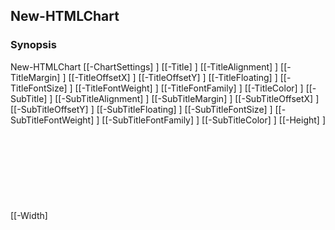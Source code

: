 New-HTMLChart
-------------




### Synopsis

New-HTMLChart [[-ChartSettings] <scriptblock>] [[-Title] <string>] [[-TitleAlignment] <string>] [[-TitleMargin] <int>] [[-TitleOffsetX] <int>] [[-TitleOffsetY] <int>] [[-TitleFloating] <int>] [[-TitleFontSize] <Object>] [[-TitleFontWeight] <string>] [[-TitleFontFamily] <string>] [[-TitleColor] <string>] [[-SubTitle] <string>] [[-SubTitleAlignment] <string>] [[-SubTitleMargin] <int>] [[-SubTitleOffsetX] <int>] [[-SubTitleOffsetY] <int>] [[-SubTitleFloating] <int>] [[-SubTitleFontSize] <Object>] [[-SubTitleFontWeight] <string>] [[-SubTitleFontFamily] <string>] [[-SubTitleColor] <string>] [[-Height] <Object>] [[-Width] <Object>] [[-Id] <string>] [[-Group] <string>] [-Gradient] [-Patterned] [<CommonParameters>]




---


### Description


---


### Parameters
#### **ChartSettings**




|Type           |Required|Position|PipelineInput|
|---------------|--------|--------|-------------|
|`[scriptblock]`|false   |0       |false        |



#### **Gradient**




|Type      |Required|Position|PipelineInput|Aliases       |
|----------|--------|--------|-------------|--------------|
|`[switch]`|false   |Named   |false        |GradientColors|



#### **Group**




|Type      |Required|Position|PipelineInput|
|----------|--------|--------|-------------|
|`[string]`|false   |24      |false        |



#### **Height**




|Type      |Required|Position|PipelineInput|
|----------|--------|--------|-------------|
|`[Object]`|false   |21      |false        |



#### **Id**




|Type      |Required|Position|PipelineInput|
|----------|--------|--------|-------------|
|`[string]`|false   |23      |false        |



#### **Patterned**




|Type      |Required|Position|PipelineInput|Aliases        |
|----------|--------|--------|-------------|---------------|
|`[switch]`|false   |Named   |false        |PatternedColors|



#### **SubTitle**




|Type      |Required|Position|PipelineInput|
|----------|--------|--------|-------------|
|`[string]`|false   |11      |false        |



#### **SubTitleAlignment**

Valid Values:

* center
* left
* right






|Type      |Required|Position|PipelineInput|
|----------|--------|--------|-------------|
|`[string]`|false   |12      |false        |



#### **SubTitleColor**




|Type      |Required|Position|PipelineInput|
|----------|--------|--------|-------------|
|`[string]`|false   |20      |false        |



#### **SubTitleFloating**




|Type   |Required|Position|PipelineInput|
|-------|--------|--------|-------------|
|`[int]`|false   |16      |false        |



#### **SubTitleFontFamily**




|Type      |Required|Position|PipelineInput|
|----------|--------|--------|-------------|
|`[string]`|false   |19      |false        |



#### **SubTitleFontSize**




|Type      |Required|Position|PipelineInput|
|----------|--------|--------|-------------|
|`[Object]`|false   |17      |false        |



#### **SubTitleFontWeight**

Valid Values:

* normal
* bold
* bolder
* lighter
* 100
* 200
* 300
* 400
* 500
* 600
* 700
* 800
* 900






|Type      |Required|Position|PipelineInput|
|----------|--------|--------|-------------|
|`[string]`|false   |18      |false        |



#### **SubTitleMargin**




|Type   |Required|Position|PipelineInput|
|-------|--------|--------|-------------|
|`[int]`|false   |13      |false        |



#### **SubTitleOffsetX**




|Type   |Required|Position|PipelineInput|
|-------|--------|--------|-------------|
|`[int]`|false   |14      |false        |



#### **SubTitleOffsetY**




|Type   |Required|Position|PipelineInput|
|-------|--------|--------|-------------|
|`[int]`|false   |15      |false        |



#### **Title**




|Type      |Required|Position|PipelineInput|
|----------|--------|--------|-------------|
|`[string]`|false   |1       |false        |



#### **TitleAlignment**

Valid Values:

* center
* left
* right






|Type      |Required|Position|PipelineInput|
|----------|--------|--------|-------------|
|`[string]`|false   |2       |false        |



#### **TitleColor**




|Type      |Required|Position|PipelineInput|
|----------|--------|--------|-------------|
|`[string]`|false   |10      |false        |



#### **TitleFloating**




|Type   |Required|Position|PipelineInput|
|-------|--------|--------|-------------|
|`[int]`|false   |6       |false        |



#### **TitleFontFamily**




|Type      |Required|Position|PipelineInput|
|----------|--------|--------|-------------|
|`[string]`|false   |9       |false        |



#### **TitleFontSize**




|Type      |Required|Position|PipelineInput|
|----------|--------|--------|-------------|
|`[Object]`|false   |7       |false        |



#### **TitleFontWeight**

Valid Values:

* normal
* bold
* bolder
* lighter
* 100
* 200
* 300
* 400
* 500
* 600
* 700
* 800
* 900






|Type      |Required|Position|PipelineInput|
|----------|--------|--------|-------------|
|`[string]`|false   |8       |false        |



#### **TitleMargin**




|Type   |Required|Position|PipelineInput|
|-------|--------|--------|-------------|
|`[int]`|false   |3       |false        |



#### **TitleOffsetX**




|Type   |Required|Position|PipelineInput|
|-------|--------|--------|-------------|
|`[int]`|false   |4       |false        |



#### **TitleOffsetY**




|Type   |Required|Position|PipelineInput|
|-------|--------|--------|-------------|
|`[int]`|false   |5       |false        |



#### **Width**




|Type      |Required|Position|PipelineInput|
|----------|--------|--------|-------------|
|`[Object]`|false   |22      |false        |





---


### Inputs
None




---


### Outputs
* [Object](https://learn.microsoft.com/en-us/dotnet/api/System.Object)






---


### Syntax
```PowerShell
syntaxItem
```
```PowerShell
----------
```
```PowerShell
{@{name=New-HTMLChart; CommonParameters=True; parameter=System.Object[]}}
```
